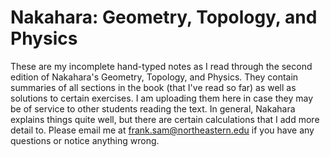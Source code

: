 # Nakahara: Geometry, Topology, and Physics
These are my incomplete hand-typed notes as I read through the second edition of Nakahara's Geometry, Topology, and Physics. They contain summaries of all sections in the book (that I've read so far) as well as solutions to certain exercises. I am uploading them here in case they may be of service to other students reading the text. In general, Nakahara explains things quite well, but there are certain calculations that I add more detail to. Please email me at frank.sam@northeastern.edu if you have any questions or notice anything wrong.
